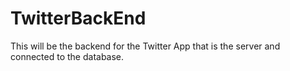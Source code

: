# TwitterBackEnd

This will be the backend for the Twitter App that is the server and connected to the database.
